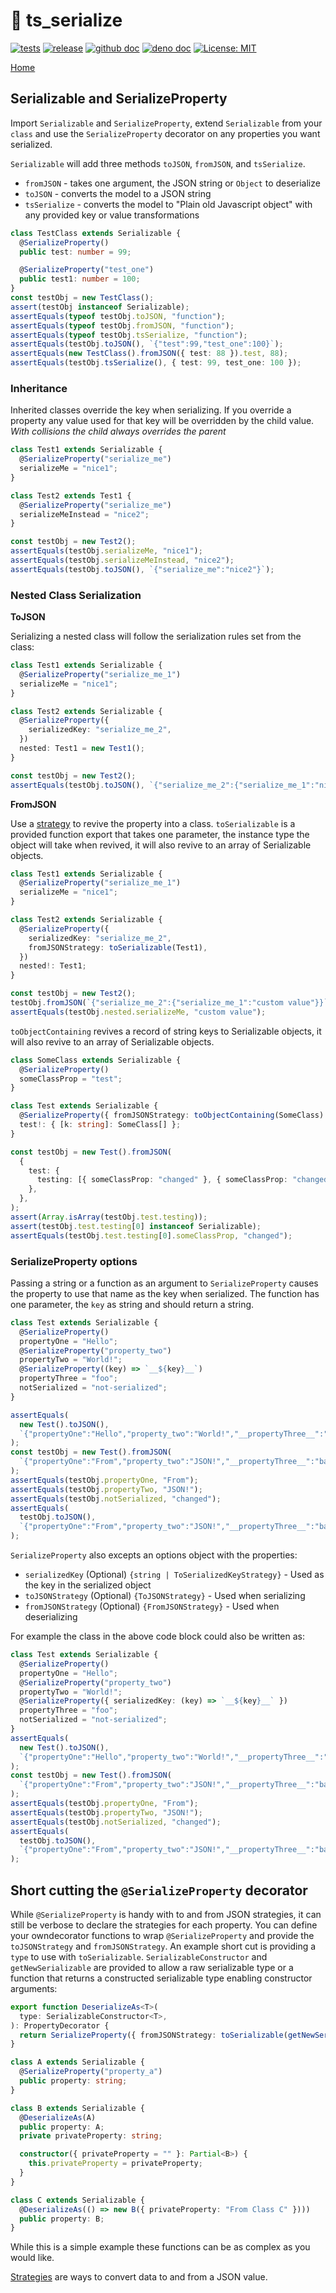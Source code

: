 # 🥣 ts_serialize

[![tests](https://github.com/GameBridgeAI/ts_serialize/workflows/tests/badge.svg)](https://github.com/GameBridgeAI/ts_serialize/workflows/tests/badge.svg)
[![release](https://github.com/GameBridgeAI/ts_serialize/workflows/release/badge.svg)](https://github.com/GameBridgeAI/ts_serialize/workflows/release/badge.svg)
[![github doc](https://img.shields.io/badge/github-doc-5279AA.svg)](https://gamebridgeai.github.io/ts_serialize)
[![deno doc](https://doc.deno.land/badge.svg)](https://doc.deno.land/https/deno.land/x/ts_serialize/mod.ts)
[![License: MIT](https://img.shields.io/badge/License-MIT-yellow.svg)](https://opensource.org/licenses/MIT)

[Home](./index)

## Serializable and SerializeProperty

Import `Serializable` and `SerializeProperty`, extend `Serializable` from your
`class` and use the `SerializeProperty` decorator on any properties you want
serialized.

`Serializable` will add three methods `toJSON`, `fromJSON`, and `tsSerialize`.

- `fromJSON` - takes one argument, the JSON string or `Object` to deserialize
- `toJSON` - converts the model to a JSON string
- `tsSerialize` - converts the model to "Plain old Javascript object" with any
  provided key or value transformations

```ts
class TestClass extends Serializable {
  @SerializeProperty()
  public test: number = 99;

  @SerializeProperty("test_one")
  public test1: number = 100;
}
const testObj = new TestClass();
assert(testObj instanceof Serializable);
assertEquals(typeof testObj.toJSON, "function");
assertEquals(typeof testObj.fromJSON, "function");
assertEquals(typeof testObj.tsSerialize, "function");
assertEquals(testObj.toJSON(), `{"test":99,"test_one":100}`);
assertEquals(new TestClass().fromJSON({ test: 88 }).test, 88);
assertEquals(testObj.tsSerialize(), { test: 99, test_one: 100 });
```

### Inheritance

Inherited classes override the key when serializing. If you override a property
any value used for that key will be overridden by the child value. _With
collisions the child always overrides the parent_

```ts
class Test1 extends Serializable {
  @SerializeProperty("serialize_me")
  serializeMe = "nice1";
}

class Test2 extends Test1 {
  @SerializeProperty("serialize_me")
  serializeMeInstead = "nice2";
}

const testObj = new Test2();
assertEquals(testObj.serializeMe, "nice1");
assertEquals(testObj.serializeMeInstead, "nice2");
assertEquals(testObj.toJSON(), `{"serialize_me":"nice2"}`);
```

### Nested Class Serialization

**ToJSON**

Serializing a nested class will follow the serialization rules set from the
class:

```ts
class Test1 extends Serializable {
  @SerializeProperty("serialize_me_1")
  serializeMe = "nice1";
}

class Test2 extends Serializable {
  @SerializeProperty({
    serializedKey: "serialize_me_2",
  })
  nested: Test1 = new Test1();
}

const testObj = new Test2();
assertEquals(testObj.toJSON(), `{"serialize_me_2":{"serialize_me_1":"nice1"}}`);
```

**FromJSON**

Use a [strategy](./strategies) to revive the property into a class.
`toSerializable` is a provided function export that takes one parameter, the
instance type the object will take when revived, it will also revive to an array
of Serializable objects.

```ts
class Test1 extends Serializable {
  @SerializeProperty("serialize_me_1")
  serializeMe = "nice1";
}

class Test2 extends Serializable {
  @SerializeProperty({
    serializedKey: "serialize_me_2",
    fromJSONStrategy: toSerializable(Test1),
  })
  nested!: Test1;
}

const testObj = new Test2();
testObj.fromJSON(`{"serialize_me_2":{"serialize_me_1":"custom value"}}`);
assertEquals(testObj.nested.serializeMe, "custom value");
```

`toObjectContaining` revives a record of string keys to Serializable objects, it
will also revive to an array of Serializable objects.

```ts
class SomeClass extends Serializable {
  @SerializeProperty()
  someClassProp = "test";
}

class Test extends Serializable {
  @SerializeProperty({ fromJSONStrategy: toObjectContaining(SomeClass) })
  test!: { [k: string]: SomeClass[] };
}

const testObj = new Test().fromJSON(
  {
    test: {
      testing: [{ someClassProp: "changed" }, { someClassProp: "changed" }],
    },
  },
);
assert(Array.isArray(testObj.test.testing));
assert(testObj.test.testing[0] instanceof Serializable);
assertEquals(testObj.test.testing[0].someClassProp, "changed");
```

### SerializeProperty options

Passing a string or a function as an argument to `SerializeProperty` causes the
property to use that name as the key when serialized. The function has one
parameter, the `key` as string and should return a string.

```ts
class Test extends Serializable {
  @SerializeProperty()
  propertyOne = "Hello";
  @SerializeProperty("property_two")
  propertyTwo = "World!";
  @SerializeProperty((key) => `__${key}__`)
  propertyThree = "foo";
  notSerialized = "not-serialized";
}

assertEquals(
  new Test().toJSON(),
  `{"propertyOne":"Hello","property_two":"World!","__propertyThree__":"foo"}`,
);
const testObj = new Test().fromJSON(
  `{"propertyOne":"From","property_two":"JSON!","__propertyThree__":"bar","notSerialized":"changed"}`,
);
assertEquals(testObj.propertyOne, "From");
assertEquals(testObj.propertyTwo, "JSON!");
assertEquals(testObj.notSerialized, "changed");
assertEquals(
  testObj.toJSON(),
  `{"propertyOne":"From","property_two":"JSON!","__propertyThree__":"bar"}`,
);
```

`SerializeProperty` also excepts an options object with the properties:

- `serializedKey` (Optional) `{string | ToSerializedKeyStrategy}` - Used as the
  key in the serialized object
- `toJSONStrategy` (Optional) `{ToJSONStrategy}` - Used when serializing
- `fromJSONStrategy` (Optional) `{FromJSONStrategy}` - Used when deserializing

For example the class in the above code block could also be written as:

```ts
class Test extends Serializable {
  @SerializeProperty()
  propertyOne = "Hello";
  @SerializeProperty("property_two")
  propertyTwo = "World!";
  @SerializeProperty({ serializedKey: (key) => `__${key}__` })
  propertyThree = "foo";
  notSerialized = "not-serialized";
}
assertEquals(
  new Test().toJSON(),
  `{"propertyOne":"Hello","property_two":"World!","__propertyThree__":"foo"}`,
);
const testObj = new Test().fromJSON(
  `{"propertyOne":"From","property_two":"JSON!","__propertyThree__":"bar","notSerialized":"changed"}`,
);
assertEquals(testObj.propertyOne, "From");
assertEquals(testObj.propertyTwo, "JSON!");
assertEquals(testObj.notSerialized, "changed");
assertEquals(
  testObj.toJSON(),
  `{"propertyOne":"From","property_two":"JSON!","__propertyThree__":"bar"}`,
);
```

## Short cutting the `@SerializeProperty` decorator

While `@SerializeProperty` is handy with to and from JSON strategies, it can
still be verbose to declare the strategies for each property. You can define your 
owndecorator functions to wrap `@SerializeProperty` and provide the `toJSONStrategy`
and `fromJSONStrategy`. An example short cut is providing a `type` to use with
`toSerializable`. `SerializableConstructor` and `getNewSerializable` are provided 
to allow a raw serializable type or a function that returns a constructed serializable 
type enabling constructor arguments: 

```ts
export function DeserializeAs<T>(
  type: SerializableConstructor<T>,
): PropertyDecorator {
  return SerializeProperty({ fromJSONStrategy: toSerializable(getNewSerializable(type)) });
}

class A extends Serializable {
  @SerializeProperty("property_a")
  public property: string;
}

class B extends Serializable {
  @DeserializeAs(A)
  public property: A;
  private privateProperty: string;

  constructor({ privateProperty = "" }: Partial<B>) {
    this.privateProperty = privateProperty;
  }
}

class C extends Serializable {
  @DeserializeAs(() => new B({ privateProperty: "From Class C" })))
  public property: B;
}
```

While this is a simple example these functions can be as complex as you would
like.

[Strategies](./strategies) are ways to convert data to and from a JSON value.
